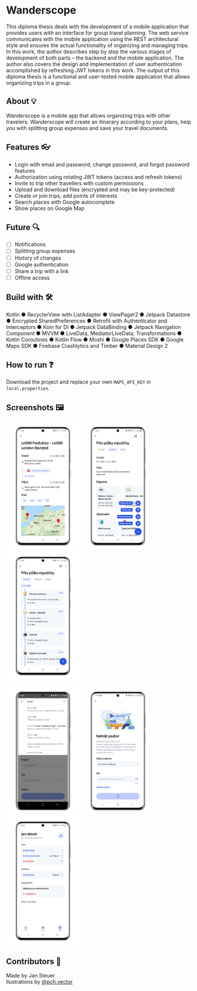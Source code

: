 # Wanderscope

This diploma thesis deals with the development of a mobile application that provides users with an interface for group travel planning. The web service communicates with the mobile application using the REST architectural style and ensures the actual functionality of organizing and managing trips. In this work, the author describes step by step the various stages of development of both parts – the backend and the mobile application. The author also covers the design and implementation of user authentication accomplished by refreshing JWT tokens in this work. The output of this diploma thesis is a functional and user-tested mobile application that allows organizing trips in a group.

## About 💡
Wanderscope is a mobile app that allows organizing trips with other travelers. Wanderscope will create an itinerary according to your plans, help you with splitting group expenses and save your travel documents.

## Features 👓
*  Login with email and password, change password, and forgot password features
*  Authorization using rotating JWT tokens (access and refresh tokens)
*  Invite to trip other travellers with custom permissions
*  Upload and download files (encrypted and may be key-protected)
*  Create or join trips, add points of interests
*  Search places with Google autocomplete
*  Show places on Google Map

## Future 🔍
- [ ] Notifications
- [ ] Splitting group expenses
- [ ] History of changes
- [ ] Google authentication
- [ ] Share a trip with a link
- [ ] Offline access

## Build with 🛠️
Kotlin ● RecyclerView with ListAdapter ● ViewPager2 ● Jetpack Datastore ● Encrypted SharedPreferences ● Retrofit with Authenticator and Interceptors ● Koin for DI ● Jetpack DataBinding ● Jetpack Navigation Component ● MVVM ● LiveData, MediatorLiveData, Transformations ● Kotlin Coroutines ● Kotlin Flow ● Moshi ● Google Places SDK ● Google Maps SDK ● Firebase Crashlytics and Timber ● Material Design 2

## How to run ❓
Download the project and replace your own `MAPS_API_KEY` in `local.properties`. 

## Screenshots 🖼️
<p float="left">
  <img src="screenshots/1655046177338_100.PNG" width="200" />
  <img src="screenshots/1655121679210_100.PNG" width="200" /> 
  <img src="screenshots/1655046147516_100.PNG" width="200" />
</p>

<p float="left">
  <img src="screenshots/1655121713715_100.PNG" width="200" />
  <img src="screenshots/1655125196754_100.PNG" width="200" /> 
  <img src="screenshots/1655056146425_100.PNG" width="200" />
</p>

## Contributors 👷
Made by Jan Steuer  
Ilustrations by [@pch.vector](https:/www.freepik.com/author/pch-vector)
